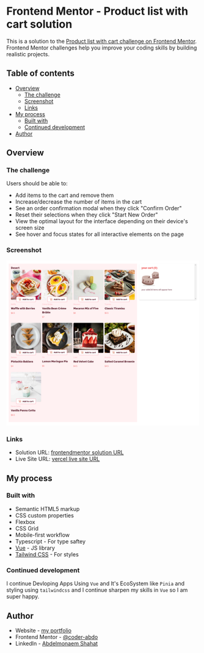 # Frontend Mentor - Product list with cart solution

This is a solution to the [Product list with cart challenge on Frontend Mentor](https://www.frontendmentor.io/challenges/product-list-with-cart-5MmqLVAp_d). Frontend Mentor challenges help you improve your coding skills by building realistic projects.

## Table of contents

- [Overview](#overview)
  - [The challenge](#the-challenge)
  - [Screenshot](#screenshot)
  - [Links](#links)
- [My process](#my-process)
  - [Built with](#built-with)
  - [Continued development](#continued-development)
- [Author](#author)

## Overview

### The challenge

Users should be able to:

- Add items to the cart and remove them
- Increase/decrease the number of items in the cart
- See an order confirmation modal when they click "Confirm Order"
- Reset their selections when they click "Start New Order"
- View the optimal layout for the interface depending on their device's screen size
- See hover and focus states for all interactive elements on the page

### Screenshot

![challenge screenshot](./src/assets/images/challenge-screenshot.png)

### Links

- Solution URL: [frontendmentor solution URL](https://your-solution-url.com)
- Live Site URL: [vercel live site URL](https://your-live-site-url.com)

## My process

### Built with

- Semantic HTML5 markup
- CSS custom properties
- Flexbox
- CSS Grid
- Mobile-first workflow
- Typescript - For type saftey
- [Vue](https://vuejs.org/) - JS library
- [Tailwind CSS](https://tailwindcss.com/) - For styles

### Continued development

I continue Devloping Apps Using `Vue` and It's EcoSystem like `Pinia` and styling using `tailwindcss` and I continue sharpen my skills in `Vue` so I am super happy.

## Author

- Website - [my portfolio](https://abdelmonaem-portfolio.vercel.app/)
- Frontend Mentor - [@coder-abdo](https://www.frontendmentor.io/profile/coder-abdo)
- LinkedIn - [Abdelmonaem Shahat](https://www.linkedin.com/in/abdelmonaem-shahat/)
